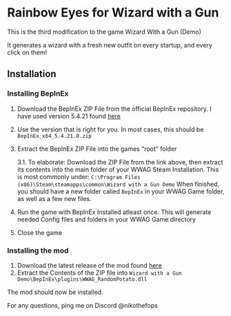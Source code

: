 # Rainbow Eyes for Wizard with a Gun
This is the third  modification to the game Wizard With a Gun (Demo)

It generates a wizard with a fresh new outfit on every startup, and every click on them!

## Installation
### Installing BepInEx
1. Download the BepInEx ZIP File from the official BepInEx repository. I have used version 5.4.21 found [here](https://github.com/BepInEx/BepInEx/releases/tag/v5.4.21)
2. Use the version that is right for you. In most cases, this should be `BepInEx_x64_5.4.21.0.zip`
3. Extract the BepInEx ZIP File into the games "root" folder
   
   3.1. To elaborate: Download the ZIP File from the link above, then extract its contents into the main folder of your WWAG Steam Installation. This is most commonly under:
   `C:\Program Files (x86)\Steam\steamapps\common\Wizard with a Gun Demo`
   When finished,  you should have a new folder called `BepInEx` in your WWAG Game folder, as well as a few new files.
5. Run the game with BepInEx Installed atleast once. This will generate needed Config files and folders in your WWAG Game directory
6. Close the game

### Installing the mod
1. Download the latest release of the mod found [here](https://github.com/RandomWolf/WWAG_RandomPotato/releases/tag/Release)
2. Extract the Contents of the ZIP file into `Wizard with a Gun Demo\BepInEx\plugins\WWAG_RandomPotato.dll`

The mod should now be installed.


For any questions, ping me on Discord @nikothefops
